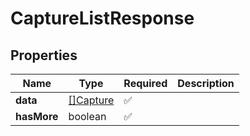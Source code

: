 # CaptureListResponse



## Properties

Name | Type | Required | Description
------------ | ------------- | ------------- | -------------
**data** | [[]Capture](Capture.md) | ✅ | 
**hasMore** | boolean | ✅ | 


